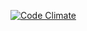 [![Code Climate](https://codeclimate.com/github/kylensmith/mw/badges/gpa.svg)](https://codeclimate.com/github/kylensmith/mw)
